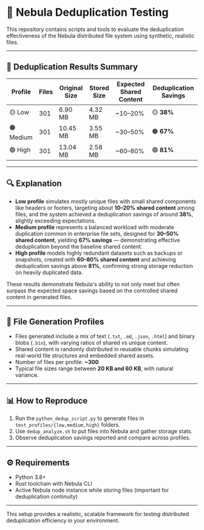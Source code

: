 # 🚀 Nebula Deduplication Testing

This repository contains scripts and tools to evaluate the deduplication effectiveness of the Nebula distributed file system using synthetic, realistic files.

---

## 🏅 Deduplication Results Summary

| Profile   | Files | Original Size | Stored Size | Expected Shared Content | Deduplication Savings |
|-----------|-------|---------------|-------------|-------------------------|-----------------------|
| 🟡 Low    | 301   | 6.90 MB       | 4.32 MB     | ~10–20%                 | 🟡 **38%**            |
| 🟠 Medium | 301   | 10.45 MB      | 3.55 MB     | ~30–50%                 | 🟠 **67%**            |
| 🟢 High   | 301   | 13.04 MB      | 2.58 MB     | ~60–80%                 | 🟢 **81%**            |

---

## 🔍 Explanation

- **Low profile** simulates mostly unique files with small shared components like headers or footers, targeting about **10–20% shared content** among files, and the system achieved a deduplication savings of around **38%**, slightly exceeding expectations.
- **Medium profile** represents a balanced workload with moderate duplication common in enterprise file sets, designed for **30–50% shared content**, yielding **67% savings** — demonstrating effective deduplication beyond the baseline shared content.
- **High profile** models highly redundant datasets such as backups or snapshots, created with **60–80% shared content** and achieving deduplication savings above **81%**, confirming strong storage reduction on heavily duplicated data.

These results demonstrate Nebula's ability to not only meet but often surpass the expected space savings based on the controlled shared content in generated files.

---

## 📁 File Generation Profiles

- Files generated include a mix of text (`.txt`, `.md`, `.json`, `.html`) and binary blobs (`.bin`), with varying ratios of shared vs unique content.
- Shared content is randomly distributed in reusable chunks simulating real-world file structures and embedded shared assets.
- Number of files per profile: **~300**
- Typical file sizes range between **20 KB and 60 KB**, with natural variance.

---

## 📊 How to Reproduce

1. Run the `python_dedup_script.py` to generate files in `test_profiles/{low,medium,high}` folders.
2. Use `dedup_analyze.sh` to put files into Nebula and gather storage stats.
3. Observe deduplication savings reported and compare across profiles.

---

## ⚙️ Requirements

- Python 3.8+
- Rust toolchain with Nebula CLI
- Active Nebula node instance while storing files (important for deduplication continuity)

---

This setup provides a realistic, scalable framework for testing distributed deduplication efficiency in your environment.
